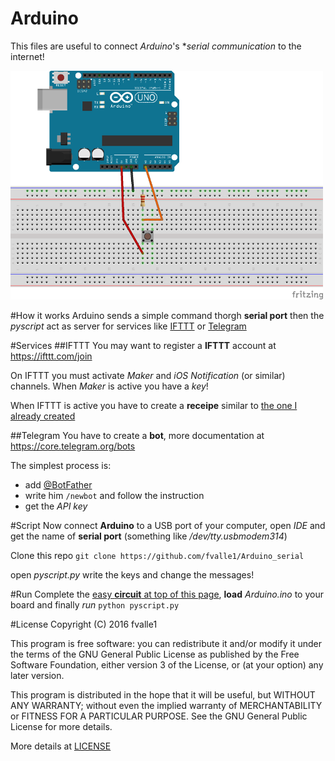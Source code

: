 # Arduino
This files are useful to connect *Arduino*'s **serial communication* to the internet!

![circuit](scheme.png "circuit scheme")

#How it works
Arduino sends a simple command thorgh **serial port** then the *pyscript* act as server for services like [IFTTT](https://ifttt.com/) or [Telegram](https://telegram.org/)

#Services
##IFTTT
You may want to register a **IFTTT** account at https://ifttt.com/join

On IFTTT you must activate *Maker* and *iOS Notification* (or similar) channels. When *Maker* is active you have a *key*!

When IFTTT is active you have to create a **receipe** similar to [the one I already created](https://ifttt.com/recipes/459425-arduino-send-notification)

##Telegram
You have to create a **bot**, more documentation at https://core.telegram.org/bots

The simplest process is:
* add [@BotFather](https://telegram.me/botfather)
* write him `/newbot` and follow the instruction
* get the *API key*

#Script
Now connect **Arduino** to a USB port of your computer, open *IDE* and get the name of **serial port** (something like */dev/tty.usbmodem314*)

Clone this repo `git clone https://github.com/fvalle1/Arduino_serial`

open *pyscript.py* write the keys and change the messages!

#Run
Complete the [easy **circuit** at top of this page](scheme.png), **load** *Arduino.ino* to your board and finally 
*run* `python pyscript.py`

#License
Copyright (C) 2016  fvalle1

This program is free software: you can redistribute it and/or modify
it under the terms of the GNU General Public License as published by
the Free Software Foundation, either version 3 of the License, or
(at your option) any later version.

This program is distributed in the hope that it will be useful,
but WITHOUT ANY WARRANTY; without even the implied warranty of
MERCHANTABILITY or FITNESS FOR A PARTICULAR PURPOSE.  See the
GNU General Public License for more details.

More details at [LICENSE](LICENSE)
